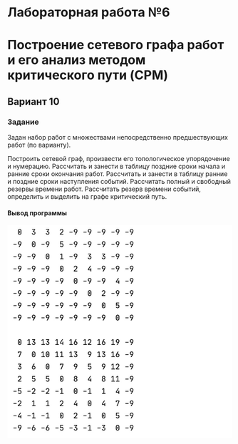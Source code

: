 # Лабораторная работа №6

# Построение сетевого графа работ и его анализ методом критического пути (CPM)

## Вариант 10

### Задание

Задан набор работ с множествами непосредственно предшествующих работ (по варианту).

Построить сетевой граф, произвести его топологическое упорядочение и нумерацию.
Рассчитать и занести в таблицу поздние сроки начала и ранние сроки окончания работ.
Рассчитать и занести в таблицу ранние и поздние сроки наступления событий.
Рассчитать полный и свободный резервы времени работ.
Рассчитать резерв времени событий, определить и выделить на графе критический путь.

#### Вывод программы

![](https://github.com/AnnaMinkova/Tsisa_lab_06/blob/main/лр6-1.jpg?raw=true)
